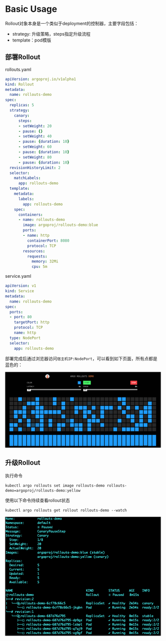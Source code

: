 # Basic Usage

Rollout对象本身是一个类似于deployment的控制器，主要字段包括：

- strategy: 升级策略，steps指定升级流程
- template：pod模版

## 部署Rollout

rollouts.yaml

```yaml
apiVersion: argoproj.io/v1alpha1
kind: Rollout
metadata:
  name: rollouts-demo
spec:
  replicas: 5
  strategy:
    canary:
      steps:
      - setWeight: 20
      - pause: {}
      - setWeight: 40
      - pause: {duration: 10}
      - setWeight: 60
      - pause: {duration: 10}
      - setWeight: 80
      - pause: {duration: 10}
  revisionHistoryLimit: 2
  selector:
    matchLabels:
      app: rollouts-demo
  template:
    metadata:
      labels:
        app: rollouts-demo
    spec:
      containers:
      - name: rollouts-demo
        image: argoproj/rollouts-demo:blue
        ports:
        - name: http
          containerPort: 8080
          protocol: TCP
        resources:
          requests:
            memory: 32Mi
            cpu: 5m
```

service.yaml

```yaml
apiVersion: v1
kind: Service
metadata:
  name: rollouts-demo
spec:
  ports:
  - port: 80
    targetPort: http
    protocol: TCP
    name: http
  type: NodePort
  selector:
    app: rollouts-demo
```

部署完成后通过浏览器访问`宿主机IP:NodePort`，可以看到如下页面，所有点都是蓝色的：

![image-20220830140309918](media/BasicUsage/image-20220830140309918.png)

## 升级Rollout

执行命令

```shell
kubectl argo rollouts set image rollouts-demo rollouts-demo=argoproj/rollouts-demo:yellow
```

使用以下命令持续查看rollout状态

```shell
kubectl argo rollouts get rollout rollouts-demo --watch
```

![image-20220830140707184](media/BasicUsage/image-20220830140707184.png)
